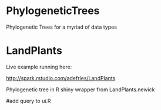 PhylogeneticTrees
=================

Phylogenetic Trees for a myriad of data types


LandPlants
==========

Live example running here:

http://spark.rstudio.com/adefries/LandPlants

Phylogenetic tree in R shiny wrapper from LandPlants.newick

#add query to ui.R
